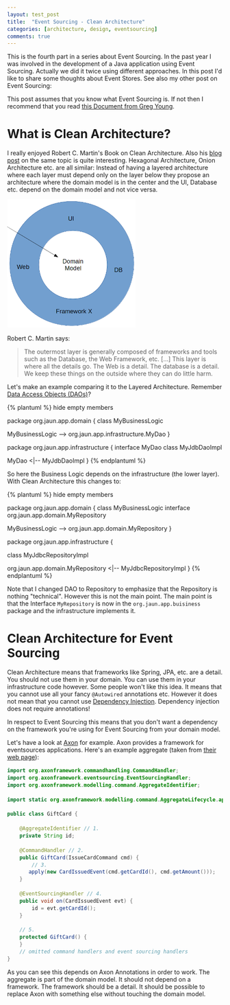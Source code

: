 ```yaml
---
layout: test_post
title:  "Event Sourcing - Clean Architecture"
categories: [architecture, design, eventsourcing]
comments: true
---
```


This is the fourth part in a series about Event Sourcing. In the past year I was involved in the development of a Java application using Event Sourcing. Actually we did it twice using different approaches. In this post I'd like to share some thoughts about Event Stores. See also my other post on Event Sourcing:

This post assumes that you know what Event Sourcing is. If not then I recommend that you read [this Document from Greg Young](https://cqrs.files.wordpress.com/2010/11/cqrs_documents.pdf).


# What is Clean Architecture?

I really enjoyed Robert C. Martin's Book on Clean Architecture. Also his [blog post](https://blog.cleancoder.com/uncle-bob/2012/08/13/the-clean-architecture.html) on the same topic is quite interesting. Hexagonal Architecture, Onion Architecture etc. are all similar: Instead of having a layered architecture where each layer must depend only on the layer below they propose an architecture where the domain model is in the center and the UI, Database etc. depend on the domain model and not vice versa.

![My helpful screenshot](/assets/clean_arch.png)

Robert C. Martin says:

> The outermost layer is generally composed of frameworks and tools such as the Database, the Web Framework, etc. [...] This layer is where all the details go. The Web is a detail. The database is a detail. We keep these things on the outside where they can do little harm.

Let's make an example comparing it to the Layered Architecture. Remember [Data Access Objects (DAOs)](https://en.wikipedia.org/wiki/Data_access_object)? 

{% plantuml %}
hide empty members

package org.jaun.app.domain {
  class MyBusinessLogic
  
  MyBusinessLogic --> org.jaun.app.infrastructure.MyDao
}

package org.jaun.app.infrastructure {
  interface MyDao
  class MyJdbDaoImpl
  
  MyDao <|-- MyJdbDaoImpl
}
{% endplantuml %}

So here the Business Logic depends on the infrastructure (the lower layer). With Clean Architecture this changes to:

{% plantuml %}
hide empty members

package org.jaun.app.domain {
  class MyBusinessLogic
  interface org.jaun.app.domain.MyRepository
  
  MyBusinessLogic --> org.jaun.app.domain.MyRepository
}

package org.jaun.app.infrastructure {
  
  class MyJdbcRepositoryImpl
  
  org.jaun.app.domain.MyRepository <|-- MyJdbcRepositoryImpl
}
{% endplantuml %}
  
Note that I changed DAO to Repository to emphasize that the Repository is nothing "technical". However this is not the main point. The main point is that the Interface `MyRepository` is now in the `org.jaun.app.buisiness` package and the infrastructure implements it.


# Clean Architecture for Event Sourcing

Clean Architecture means that frameworks like Spring, JPA, etc. are a detail. You should not use them in your domain. You can use them in your infrastructure code however. Some people won't like this idea. It means that you cannot use all your fancy `@Autowired` annotations etc. However it does not mean that you cannot use [Dependency Injection](https://en.wikipedia.org/wiki/Dependency_injection). Dependency injection does not require annotations!

In respect to Event Sourcing this means that you don't want a dependency on the framework you're using for Event Sourcing from your domain model.

Let's have a look at [Axon](https://axoniq.io/) for example. Axon provides a framework for eventsources applications. Here's an example aggregate (taken from [their web page](https://docs.axoniq.io/reference-guide/implementing-domain-logic/command-handling/aggregate)): 


```java
import org.axonframework.commandhandling.CommandHandler;
import org.axonframework.eventsourcing.EventSourcingHandler;
import org.axonframework.modelling.command.AggregateIdentifier;

import static org.axonframework.modelling.command.AggregateLifecycle.apply;

public class GiftCard {

    @AggregateIdentifier // 1.
    private String id;

    @CommandHandler // 2.
    public GiftCard(IssueCardCommand cmd) {
        // 3.
       apply(new CardIssuedEvent(cmd.getCardId(), cmd.getAmount()));
    }

    @EventSourcingHandler // 4.
    public void on(CardIssuedEvent evt) {
        id = evt.getCardId();
    }

    // 5.
    protected GiftCard() {
    }
    // omitted command handlers and event sourcing handlers
}
```

As you can see this depends on Axon Annotations in order to work. The aggregate is part of the domain model. It should not depend on a framework. The framework should be a detail. It should be possible to replace Axon with something else without touching the domain model.
